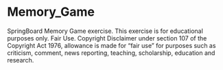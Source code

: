 # Memory_Game
SpringBoard Memory Game exercise. This exercise is for educational purposes only. Fair Use. Copyright Disclaimer under section 107 of the Copyright Act 1976, allowance is made for “fair use” for purposes such as criticism, comment, news reporting, teaching, scholarship, education and research.
